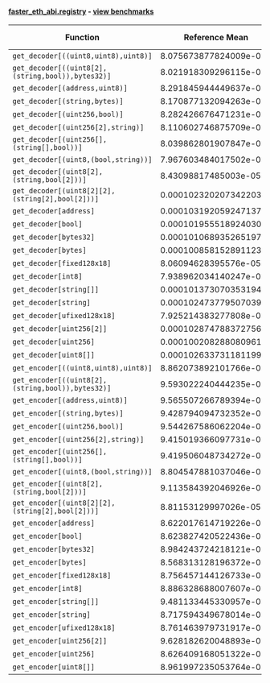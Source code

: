 #### [faster_eth_abi.registry](https://github.com/BobTheBuidler/faster-eth-abi/blob/master/faster_eth_abi/registry.py) - [view benchmarks](https://github.com/BobTheBuidler/faster-eth-abi/blob/master/benchmarks/test_registry_benchmarks.py)

| Function | Reference Mean | Faster Mean | % Change | Speedup (%) | x Faster | Faster |
|----------|---------------|-------------|----------|-------------|----------|--------|
| `get_decoder[((uint8,uint8),uint8)]` | 8.075673877824009e-05 | 8.066051222895187e-05 | 0.12% | 0.12% | 1.00x | ✅ |
| `get_decoder[((uint8[2],(string,bool)),bytes32)]` | 8.021918309296115e-05 | 8.130195568316941e-05 | -1.35% | -1.33% | 0.99x | ❌ |
| `get_decoder[(address,uint8)]` | 8.291845944449637e-05 | 8.18249105490806e-05 | 1.32% | 1.34% | 1.01x | ✅ |
| `get_decoder[(string,bytes)]` | 8.170877132094263e-05 | 8.096907102038057e-05 | 0.91% | 0.91% | 1.01x | ✅ |
| `get_decoder[(uint256,bool)]` | 8.282426676471231e-05 | 7.969371169936e-05 | 3.78% | 3.93% | 1.04x | ✅ |
| `get_decoder[(uint256[2],string)]` | 8.110602746875709e-05 | 8.061154926279333e-05 | 0.61% | 0.61% | 1.01x | ✅ |
| `get_decoder[(uint256[],(string[],bool))]` | 8.039862801907847e-05 | 8.17638425535848e-05 | -1.70% | -1.67% | 0.98x | ❌ |
| `get_decoder[(uint8,(bool,string))]` | 7.967603484017502e-05 | 8.129446908534068e-05 | -2.03% | -1.99% | 0.98x | ❌ |
| `get_decoder[(uint8[2],(string,bool[2]))]` | 8.43098817485003e-05 | 8.121233952603765e-05 | 3.67% | 3.81% | 1.04x | ✅ |
| `get_decoder[(uint8[2][2],(string[2],bool[2]))]` | 0.00010232020734220304 | 0.00010302496744176158 | -0.69% | -0.68% | 0.99x | ❌ |
| `get_decoder[address]` | 0.00010319205924713732 | 0.00010096692840383312 | 2.16% | 2.20% | 1.02x | ✅ |
| `get_decoder[bool]` | 0.00010195551892403083 | 0.00010015566085700655 | 1.77% | 1.80% | 1.02x | ✅ |
| `get_decoder[bytes32]` | 0.00010106893526519721 | 0.00010210373977395365 | -1.02% | -1.01% | 0.99x | ❌ |
| `get_decoder[bytes]` | 0.0001008581528911239 | 0.00010183640258115093 | -0.97% | -0.96% | 0.99x | ❌ |
| `get_decoder[fixed128x18]` | 8.06094628395576e-05 | 8.112841834041819e-05 | -0.64% | -0.64% | 0.99x | ❌ |
| `get_decoder[int8]` | 7.938962034140247e-05 | 8.105004242963521e-05 | -2.09% | -2.05% | 0.98x | ❌ |
| `get_decoder[string[]]` | 0.00010137307035319437 | 9.979124258678057e-05 | 1.56% | 1.59% | 1.02x | ✅ |
| `get_decoder[string]` | 0.00010247377950703907 | 0.00010116160289092114 | 1.28% | 1.30% | 1.01x | ✅ |
| `get_decoder[ufixed128x18]` | 7.925214383277808e-05 | 8.30191614435046e-05 | -4.75% | -4.54% | 0.95x | ❌ |
| `get_decoder[uint256[2]]` | 0.00010287478837275654 | 0.00010116048150471086 | 1.67% | 1.69% | 1.02x | ✅ |
| `get_decoder[uint256]` | 0.00010020828808096139 | 0.00010267756831907781 | -2.46% | -2.40% | 0.98x | ❌ |
| `get_decoder[uint8[]]` | 0.00010263373118119918 | 0.00010368281599562133 | -1.02% | -1.01% | 0.99x | ❌ |
| `get_encoder[((uint8,uint8),uint8)]` | 8.862073892101766e-05 | 8.808727091560969e-05 | 0.60% | 0.61% | 1.01x | ✅ |
| `get_encoder[((uint8[2],(string,bool)),bytes32)]` | 9.593022240444235e-05 | 9.375843875198055e-05 | 2.26% | 2.32% | 1.02x | ✅ |
| `get_encoder[(address,uint8)]` | 9.565507266789394e-05 | 9.491135445454453e-05 | 0.78% | 0.78% | 1.01x | ✅ |
| `get_encoder[(string,bytes)]` | 9.428794094732352e-05 | 9.397443742852093e-05 | 0.33% | 0.33% | 1.00x | ✅ |
| `get_encoder[(uint256,bool)]` | 9.544267586062204e-05 | 9.560241861970034e-05 | -0.17% | -0.17% | 1.00x | ❌ |
| `get_encoder[(uint256[2],string)]` | 9.415019366097731e-05 | 9.454698857970802e-05 | -0.42% | -0.42% | 1.00x | ❌ |
| `get_encoder[(uint256[],(string[],bool))]` | 9.419506048734272e-05 | 9.430482476182306e-05 | -0.12% | -0.12% | 1.00x | ❌ |
| `get_encoder[(uint8,(bool,string))]` | 8.804547881037046e-05 | 8.871481056979015e-05 | -0.76% | -0.75% | 0.99x | ❌ |
| `get_encoder[(uint8[2],(string,bool[2]))]` | 9.113584392046926e-05 | 9.52134781075077e-05 | -4.47% | -4.28% | 0.96x | ❌ |
| `get_encoder[(uint8[2][2],(string[2],bool[2]))]` | 8.81153129997026e-05 | 8.916607376298908e-05 | -1.19% | -1.18% | 0.99x | ❌ |
| `get_encoder[address]` | 8.622017614719226e-05 | 8.685327238684267e-05 | -0.73% | -0.73% | 0.99x | ❌ |
| `get_encoder[bool]` | 8.623827420522436e-05 | 8.692789089697195e-05 | -0.80% | -0.79% | 0.99x | ❌ |
| `get_encoder[bytes32]` | 8.984243724218121e-05 | 8.909888357685272e-05 | 0.83% | 0.83% | 1.01x | ✅ |
| `get_encoder[bytes]` | 8.568313128196372e-05 | 8.496311046042539e-05 | 0.84% | 0.85% | 1.01x | ✅ |
| `get_encoder[fixed128x18]` | 8.756457144126733e-05 | 8.851792160071411e-05 | -1.09% | -1.08% | 0.99x | ❌ |
| `get_encoder[int8]` | 8.886328688007607e-05 | 8.719022478274511e-05 | 1.88% | 1.92% | 1.02x | ✅ |
| `get_encoder[string[]]` | 9.481133445330957e-05 | 9.429859592671761e-05 | 0.54% | 0.54% | 1.01x | ✅ |
| `get_encoder[string]` | 8.717594349678014e-05 | 8.563985606053207e-05 | 1.76% | 1.79% | 1.02x | ✅ |
| `get_encoder[ufixed128x18]` | 8.761463979731917e-05 | 8.691265152258359e-05 | 0.80% | 0.81% | 1.01x | ✅ |
| `get_encoder[uint256[2]]` | 9.628182620048893e-05 | 9.489613738878514e-05 | 1.44% | 1.46% | 1.01x | ✅ |
| `get_encoder[uint256]` | 8.626409168051322e-05 | 8.471761741877679e-05 | 1.79% | 1.83% | 1.02x | ✅ |
| `get_encoder[uint8[]]` | 8.961997235053764e-05 | 8.889646412024934e-05 | 0.81% | 0.81% | 1.01x | ✅ |
